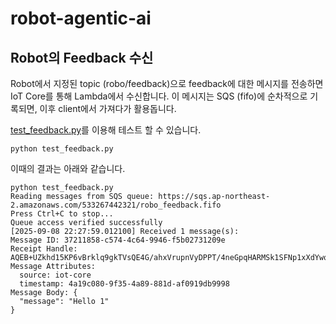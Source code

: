 # robot-agentic-ai


## Robot의 Feedback 수신

Robot에서 지정된 topic (robo/feedback)으로 feedback에 대한 메시지를 전송하면 IoT Core를 통해 Lambda에서 수신합니다. 이 메시지는 SQS (fifo)에 순차적으로 기록되면, 이후 client에서 가져다가 활용돕니다. 

[test_feedback.py](./feedback-manager/test_feedback.py)를 이용해 테스트 할 수 있습니다.

```text
python test_feedback.py
```

이때의 결과는 아래와 같습니다.

```text
python test_feedback.py
Reading messages from SQS queue: https://sqs.ap-northeast-2.amazonaws.com/533267442321/robo_feedback.fifo
Press Ctrl+C to stop...
Queue access verified successfully
[2025-09-08 22:27:59.012100] Received 1 message(s):
Message ID: 37211858-c574-4c64-9946-f5b02731209e
Receipt Handle: AQEB+UZkhd15KP6vBrklq9gkTVsQE4G/ahxVrupnVyDPPT/4neGpqHARMSk1SFNp1xXdYwqrD1gdHDzlfZY15xkqn87QjF3rFrM5bVPHeTLFAJPwV2QyssUJnAQLjaywZBfGENCqp/l191c/tUF1BAmfnBI9Kj/8bm5r5Da01m5CjxAyy7qAok5FQZnrNqQTFl/0cZtTTupEw4LDIPHZwGAysd08XwkTdMMGK0rsP6B47gvYxVQsZdrh8g+VkOMQkMgMirb70gUTyblPNRIVPjrymNFsTQ+AvwzsUwaTHvNgktA=
Message Attributes:
  source: iot-core
  timestamp: 4a19c080-9f35-4a89-881d-af0919db9998
Message Body: {
  "message": "Hello 1"
}
```
